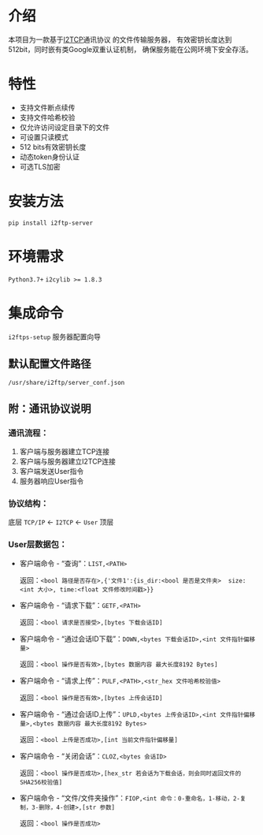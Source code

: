 # 介绍
本项目为一款基于[I2TCP](https://github.com/i2cy/I2cylib)通讯协议
的文件传输服务器， 有效密钥长度达到512bit，同时嵌有类Google双重认证机制，
确保服务能在公网环境下安全存活。

# 特性
 - 支持文件断点续传
 - 支持文件哈希校验
 - 仅允许访问设定目录下的文件
 - 可设置只读模式
 - 512 bits有效密钥长度
 - 动态token身份认证
 - 可选TLS加密

# 安装方法
`pip install i2ftp-server`

# 环境需求
`Python3.7+`
`i2cylib >= 1.8.3`

# 集成命令
`i2ftps-setup` 服务器配置向导

## 默认配置文件路径
`/usr/share/i2ftp/server_conf.json`

## 附：通讯协议说明
### 通讯流程：
 1. 客户端与服务器建立TCP连接
 2. 客户端与服务器建立I2TCP连接
 3. 客户端发送User指令
 4. 服务器响应User指令

### 协议结构：
底层 `TCP/IP` ← `I2TCP` ← `User` 顶层

### User层数据包：

 - 客户端命令 - “查询”：`LIST,<PATH>`

   返回：`<bool 路径是否存在>,{'文件1':{is_dir:<bool 是否是文件夹> 
                                    size:<int 大小>,
                                    time:<float 文件修改时间戳>}}`


 - 客户端命令 - “请求下载”：`GETF,<PATH>`

   返回：`<bool 请求是否接受>,[bytes 下载会话ID]`


 - 客户端命令 - “通过会话ID下载”：`DOWN,<bytes 下载会话ID>,<int 文件指针偏移量>`

   返回：`<bool 操作是否有效>,[bytes 数据内容 最大长度8192 Bytes]`


 - 客户端命令 - “请求上传”：`PULF,<PATH>,<str_hex 文件哈希校验值>`

   返回：`<bool 操作是否有效>,[bytes 上传会话ID]`


 - 客户端命令 - “通过会话ID上传”：`UPLD,<bytes 上传会话ID>,<int 文件指针偏移量>,<bytes 数据内容 最大长度8192 Bytes>`

   返回：`<bool 上传是否成功>,[int 当前文件指针偏移量]`


 - 客户端命令 - “关闭会话”：`CLOZ,<bytes 会话ID>`

   返回：`<bool 操作是否成功>,[hex_str 若会话为下载会话，则会同时返回文件的SHA256校验值]`


 - 客户端命令 - “文件/文件夹操作”：`FIOP,<int 命令：0-重命名，1-移动，2-复制，3-删除，4-创建>,[str 参数]`
 
   返回：`<bool 操作是否成功>`
